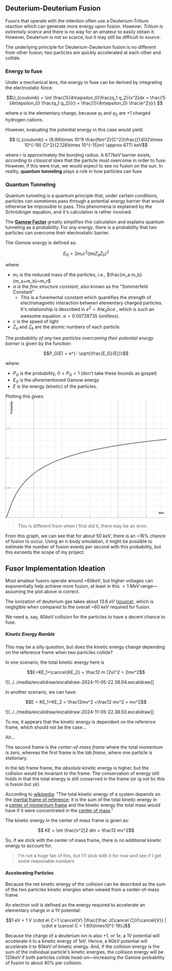 ## Deuterium-Deuterium Fusion

Fusors that operate with the intention often use a Deuterium-Tritium reaction which can generate more energy upon fusion. However, *Tritium is extremely scarce* and there is no way for an amateur to easily obtain it. However, Deuterium is not so scarce, but it may still be difficult to source.

The underlying principle for Deuterium-Deuterium fusion is no different from other fusion; two particles are quickly accelerated at each other and collide.

### Energy to fuse

Under a mechanical lens, the energy to fuse can be derived by integrating the electrostatic force:

$$U_{coulomb} = \int \frac{1}{4π\epsilon_0}\frac{q_1 q_2}{x^2}dx = \frac{1}{4π\epsilon_0} \frac{q_1 q_2}{r} = \frac{1}{4π\epsilon_0} \frac{e^2}{r}  $$

where $e$ is the elementary charge, because $q_1$ and $q_2$ are $+1$ charged hydrogen cations.

However, evaluating the potential energy in this case would yield:


$$ U_{coulomb} = (8.99\times 10^9 \frac{Nm^2}{C^2})\frac{(1.602\times 10^{-19} C)^2}{2.128\times 10^{-15}m} \approx 677\ keV$$

where $r$ is approximately the bonding radius.
A $677keV$ barrier exists, *according to classical laws* that the particle must overcome in order to fuse. However, if this were true, we would expect to see no fusion on the sun. In reality, **quantum tunneling** plays a role in how particles can fuse

### Quantum Tunneling

Quantum tunneling is a quantum principle that, under certain conditions, particles can sometimes pass through a potential energy barrier that would otherwise be impossible to pass. This phenomena is explained by the Schrödinger equation, and it's calculation is rather involved.

The [**Gamow Factor**](https://en.wikipedia.org/wiki/Gamow_factor) greatly simplifies this calculation and explains quantum tunneling as a probability. For *any energy*, there is a probability that two particles can overcome their electrostatic barrier.

The *Gamow energy* is defined as:

$$E_G = 2m_rc^2(π\alpha Z_a Z_b)^2$$

where:
- $m_r$ is the reduced mass of the particles, i.e., $\frac{m_a m_b}{m_a+m_b}=m_r$ 
- $\alpha$ is the *fine structure constant*, also known as the "Sommerfeld Constant"
	- This is a funemental constant which quantifies the strength of electromagnetic interaction between elementary charged particles. It's relationship is described in $e^2=4π\epsilon_0 \bar h c \alpha$ , which is such an awesome equation. $\alpha = 0.00728735$ (unitless).
- $c$ is the speed of light
- $Z_a$ and $Z_b$ are the atomic numbers of each particle.

The *probability of any two particles overcoming their potential energy barrier* is given by the function:

$$P_G(E) = e^{- \sqrt{\frac{E_G}{E}}}$$

where:
- $P_G$ is the probability, $0 < P_G < 1$  (don't take these bounds as gospel)
- $E_G$ is the aforementioned Gamow energy
- $E$ is the energy (kinetic) of the particles.

Plotting this gives:
![](../../media/Pasted%20image%2020241105214223.webp)

> This is different from when I first did it, there may be an error.

From this graph, we can see that for about $50\ keV$, there is an ~16% chance of fusion to occur. Using an n-body simulation, it might be possible to estimate the number of fusion events per second with this probability, but this exceeds the scope of my project. 

## Fusor Implementation Ideation

Most amateur fusors operate around ~$60keV$, but higher voltages can exponentially help achieve more fusion, at least in this $<1\ MeV$ range—assuming the plot above is correct. 

The ionization of deuterium gas takes about $13.6\ eV$ ([source](https://en.wikipedia.org/wiki/Ionization_energy#:~:text=Hydrogen's%20ionization%20energy%20is,is%20close%20to%20the%20nucleus.)), which is negligible when compared to the overall ~$60\ keV$ required for fusion. 

We need a, say, $60 keV$ collision for the particles to have a decent chance to fuse. 

##### Kinetic Energy Ramble
This may be a silly question, but does the kinetic energy change depending on the reference frame when two particles collide?

In one scenario, the total kinetic energy here is

$$E=KE_1+\cancel{KE_2} = \frac12 m (2v)^2 = 2mv^2$$

![[../../media/excalidraw/excalidraw-2024-11-05-22.38.04.excalidraw]]

In another scenario, we can have:

$$E = KE_1+KE_2 = \frac12mv^2 +\frac12 mv^2 = mv^2$$

![[../../media/excalidraw/excalidraw-2024-11-05-22.38.50.excalidraw]]

To me, it appears that the kinetic energy is dependent on the reference frame, which should not be the case...

Ah...

The second frame is the *center-of-mass frame* where the total momentum is zero, whereas the first frame is the *lab frame*, where one particle is stationary.

In the lab frame frame, the *absolute* kinetic energy is higher, but the collision would be invariant to the frame. The conservation of energy still holds in that the total energy is still conserved in the frame (or ig not bc this is fusion but yk).

According to [wikipedia](https://en.wikipedia.org/wiki/Kinetic_energy): "The total kinetic energy of a system depends on the [inertial frame of reference](https://en.wikipedia.org/wiki/Inertial_frame_of_reference "Inertial frame of reference"): it is the sum of the total kinetic energy in a [center of momentum frame](https://en.wikipedia.org/wiki/Center_of_momentum_frame "Center of momentum frame") and the kinetic energy the total mass would have if it were concentrated in the [center of mass](https://en.wikipedia.org/wiki/Center_of_mass "Center of mass")."

The kinetic energy in the center of mass frame is given as:

$$ KE = \int \frac{v^2}2 dm = \frac12 mv^2$$

So, if we stick with the center of mass frame, there is no additional kinetic energy to account for. 

> I'm not a huge fan of this, but I'll stick with it for now and see if I get some reasonable numbers

#### Accelerating Particles

Because the net kinetic energy of the collision can be described as the sum of the two particles kinetic energies when viewed from a center-of-mass frame. 

An electron volt is defined as the energy required to accelerate an elementary charge in a $1V$ potential:

$$1 eV = 1 V \cdot e\ C=1 \cancel{V} |\frac{\frac J{\cancel C}}{\cancel{V}} | \cdot e \cancel C = 1.60\times10^{-19}J$$

Because the charge of a deuterium ion is also $+1$, or $1e$, a $1V$ potential will accelerate it to a kinetic energy of $1eV$. Hence, a $60kV$ potential will accelerate it to $60keV$ of kinetic energy. And, if the collision energy is the sum of the individual particle's kinetic energies, the collision energy will be $120keV$ if both particles collide head-on—increasing the Gamow probability of fusion to about 40% per collision.
